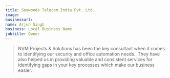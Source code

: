 ```yaml
---
title: Seawoods Telecom India Pvt. Ltd.
image:
businessurl:
name: Arjun Singh
business: Local Business Name
jobtitle: Owner
---
```


> NVM Projects & Solutions has been the key consultant when it comes to identifying our security and office automation needs.&nbsp; They have also helped us in providing valuable and consistent services for identifying gaps in your key processes which make our business easier.
